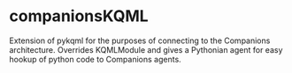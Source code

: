 # companionsKQML
Extension of pykqml for the purposes of connecting to the Companions architecture. Overrides KQMLModule and gives a Pythonian agent for easy hookup of python code to Companions agents.
